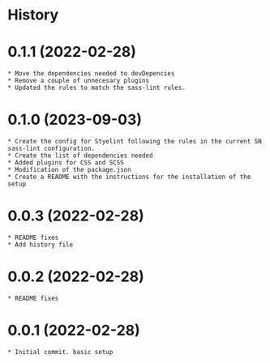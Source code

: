 # History

# 0.1.1 (2022-02-28)
    * Move the dependencies needed to devDepencies
	* Remove a couple of unnecesary plugins
	* Updated the rules to match the sass-lint rules.

# 0.1.0 (2023-09-03)
	* Create the config for Styelint following the rules in the current SN sass-lint configuration.
	* Create the list of dependencies needed
	* Added plugins for CSS and SCSS
	* Modification of the package.json 
	* Create a README with the instructions for the installation of the setup

# 0.0.3 (2022-02-28)
    * README fixes
    * Add history file

# 0.0.2 (2022-02-28)
    * README fixes

# 0.0.1 (2022-02-28)
    * Initial commit. basic setup